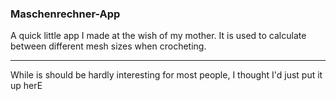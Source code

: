 ### Maschenrechner-App

A quick little app I made at the wish of my mother.
It is used to calculate between different mesh sizes when crocheting.

---

While is should be hardly interesting for most people, I thought I'd just put it up herE
